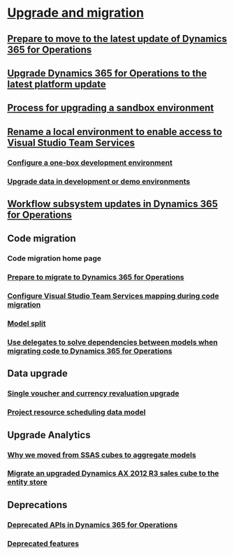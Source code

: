 # [Upgrade and migration](upgrade-home-page.md)
## [Prepare to move to the latest update of Dynamics 365 for Operations](upgrade-latest-update.md)
## [Upgrade Dynamics 365 for Operations to the latest platform update](upgrade-latest-platform-update.md)
## [Process for upgrading a sandbox environment](process-for-upgrading-a-sandbox-environment.md)
## [Rename a local environment to enable access to Visual Studio Team Services](vso-machine-renaming.md)
### [Configure a one-box development environment](configure-developer-vm.md)
### [Upgrade data in development or demo environments](upgrade-data-to-latest-update.md)
## [Workflow subsystem updates in Dynamics 365 for Operations](workflow\workflow-subsystem.md)
## Code migration
### Code migration home page
### [Prepare to migrate to Dynamics 365 for Operations](prepare-migration.md)
### [Configure Visual Studio Team Services mapping during code migration](configure-vso-solution.md)
### [Model split](model-split.md)
### [Use delegates to solve dependencies between models when migrating code to Dynamics 365 for Operations](delegates-migration.md)
## Data upgrade
### [Single voucher and currency revaluation upgrade ](single-voucher-and-currency-revaluation-upgrade.md)
### [Project resource scheduling data model](data-model-changes-resource-management.md)
## Upgrade Analytics
### [Why we moved from SSAS cubes to aggregate models](in-memory-real-time-aggregate-models.md)
### [Migrate an upgraded Dynamics AX 2012 R3 sales cube to the entity store](migrate-upgraded-cube-entity-store.md)
## Deprecations
### [Deprecated APIs in Dynamics 365 for Operations](deprecated-apis.md)
### [Deprecated features](deprecated-features.md)
